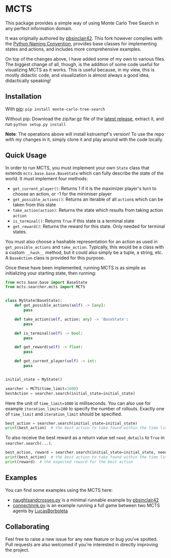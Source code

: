 # MCTS

This package provides a simple way of using Monte Carlo Tree Search in any perfect information domain.

It was originally authored by [pbsinclair42](https://github.com/pbsinclair42/MCTS). This fork however complies with the
[Python Naming Convention](https://namingconvention.org/python/), provides base classes for implementing states and
actions, and includes more comprehensive examples.

On top of the changes above, I have added some of my own to various files. The biggest change of all, though, is the addition of some code useful for visualizing MCTS as it works. This is useful because, in my view, this is mostly didactic code, and visualization is almost always a good idea, didactically speaking!

## Installation

With [pip](https://pypi.org/project/monte-carlo-tree-search/): `pip install monte-carlo-tree-search`

Without pip: Download the zip/tar.gz file of the [latest release](https://github.com/kstruempf/MCTS/releases),
extract it, and run `python setup.py install`

**Note**: The operations above will install kstruempf's version! To use the repo with my changes in it, simply clone it and play around with the code locally.

## Quick Usage

In order to run MCTS, you must implement your own `State` class that extends `mcts.base.base.BaseState` which can fully
describe the state of the world. It must implement four methods:

- `get_current_player()`: Returns 1 if it is the maximizer player's turn to choose an action, or -1 for the minimiser
  player
- `get_possible_actions()`: Returns an iterable of all `action`s which can be taken from this state
- `take_action(action)`: Returns the state which results from taking action `action`
- `is_terminal()`: Returns `True` if this state is a terminal state
- `get_reward()`: Returns the reward for this state. Only needed for terminal states.

You must also choose a hashable representation for an action as used in `get_possible_actions` and `take_action`.
Typically, this would be a class with a custom `__hash__` method, but it could also simply be a tuple, a string, etc.
A `BaseAction` class is provided for this purpose.

Once these have been implemented, running MCTS is as simple as initializing your starting state, then running:

```python
from mcts.base.base import BaseState
from mcts.searcher.mcts import MCTS


class MyState(BaseState):
    def get_possible_actions(self) -> [any]:
        pass

    def take_action(self, action: any) -> 'BaseState':
        pass

    def is_terminal(self) -> bool:
        pass

    def get_reward(self) -> float:
        pass

    def get_current_player(self) -> int:
        pass


initial_state = MyState()

searcher = MCTS(time_limit=1000)
bestAction = searcher.search(initial_state=initial_state)
```

Here the unit of `time_limit=1000` is milliseconds. You can also use for example `iteration_limit=100` to specify the
number of rollouts. Exactly one of `time_limit` and `iteration_limit` should be specified.

```python
best_action = searcher.search(initial_state=initial_state)
print(best_action)  # the best action to take found within the time limit
```

To also receive the best reward as a return value set `need_details` to `True` in `searcher.search(...)`.

```python
best_action, reward = searcher.search(initial_state=initial_state, need_details=True)
print(best_action)  # the best action to take found within the time limit
print(reward)  # the expected reward for the best action
```

## Examples

You can find some examples using the MCTS here:

- [naughtsandcrosses.py](https://github.com/kstruempf/MCTS/blob/main/mcts/example/naughtsandcrosses.py) is a minimal
  runnable example by [pbsinclair42](https://github.com/pbsinclair42)
- [connectmnk.py](https://github.com/kstruempf/MCTS/blob/main/mcts/example/connectmnk.py) is an example running a full
  game between two MCTS agents by [LucasBorboleta](https://github.com/LucasBorboleta)

## Collaborating

Feel free to raise a new issue for any new feature or bug you've spotted. Pull requests are also welcomed if you're
interested in directly improving the project.
